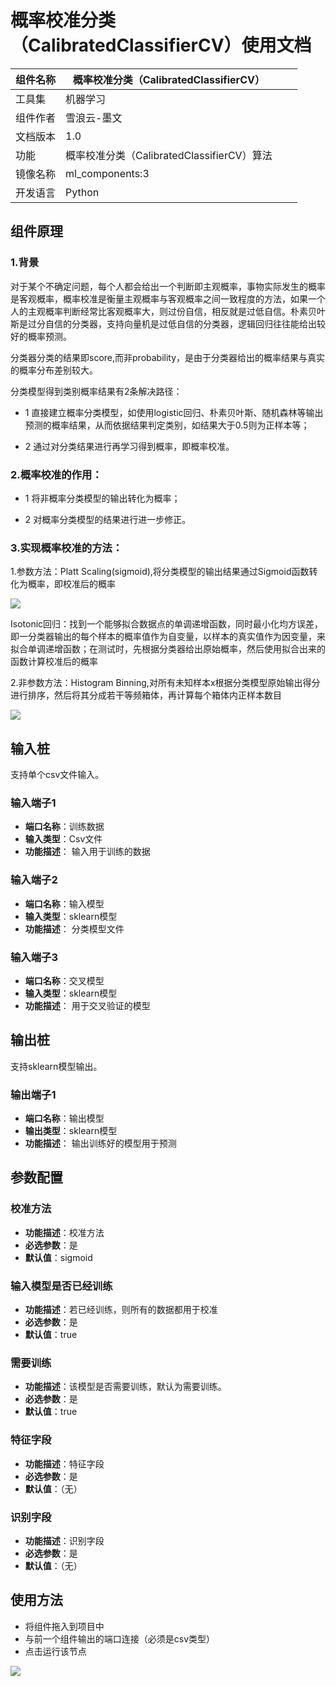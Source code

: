 # 概率校准分类（CalibratedClassifierCV）使用文档
| 组件名称 |概率校准分类（CalibratedClassifierCV）|  |  |
| --- | --- | --- | --- |
| 工具集 | 机器学习 |  |  |
| 组件作者 | 雪浪云-墨文 |  |  |
| 文档版本 | 1.0 |  |  |
| 功能 | 概率校准分类（CalibratedClassifierCV）算法|  |  |
| 镜像名称 | ml_components:3 |  |  |
| 开发语言 | Python |  |  |

## 组件原理
### 1.背景
对于某个不确定问题，每个人都会给出一个判断即主观概率，事物实际发生的概率是客观概率，概率校准是衡量主观概率与客观概率之间一致程度的方法，如果一个人的主观概率判断经常比客观概率大，则过份自信，相反就是过低自信。朴素贝叶斯是过分自信的分类器，支持向量机是过低自信的分类器，逻辑回归往往能给出较好的概率预测。

分类器分类的结果即score,而非probability，是由于分类器给出的概率结果与真实的概率分布差别较大。

分类模型得到类别概率结果有2条解决路径：

- 1 直接建立概率分类模型，如使用logistic回归、朴素贝叶斯、随机森林等输出预测的概率结果，从而依据结果判定类别，如结果大于0.5则为正样本等；

- 2 通过对分类结果进行再学习得到概率，即概率校准。

### 2.概率校准的作用：

- 1 将非概率分类模型的输出转化为概率；

- 2 对概率分类模型的结果进行进一步修正。
### 3.实现概率校准的方法：

1.参数方法：Platt Scaling(sigmoid),将分类模型的输出结果通过Sigmoid函数转化为概率，即校准后的概率

![](./img/概率校准分类1.png)

Isotonic回归：找到一个能够拟合数据点的单调递增函数，同时最小化均方误差，即一分类器输出的每个样本的概率值作为自变量，以样本的真实值作为因变量，来拟合单调递增函数；在测试时，先根据分类器给出原始概率，然后使用拟合出来的函数计算校准后的概率

2.非参数方法：Histogram Binning,对所有未知样本x根据分类模型原始输出得分进行排序，然后将其分成若干等频箱体，再计算每个箱体内正样本数目

![](./img/概率校准分类2.png)



## 输入桩
支持单个csv文件输入。
### 输入端子1

- **端口名称**：训练数据
- **输入类型**：Csv文件
- **功能描述**： 输入用于训练的数据
### 输入端子2

- **端口名称**：输入模型
- **输入类型**：sklearn模型
- **功能描述**： 分类模型文件
### 输入端子3

- **端口名称**：交叉模型
- **输入类型**：sklearn模型
- **功能描述**： 用于交叉验证的模型
## 输出桩
支持sklearn模型输出。
### 输出端子1

- **端口名称**：输出模型
- **输出类型**：sklearn模型
- **功能描述**： 输出训练好的模型用于预测
## 参数配置
### 校准方法

- **功能描述**：校准方法
- **必选参数**：是
- **默认值**：sigmoid
### 输入模型是否已经训练

- **功能描述**：若已经训练，则所有的数据都用于校准
- **必选参数**：是
- **默认值**：true
### 需要训练

- **功能描述**：该模型是否需要训练，默认为需要训练。
- **必选参数**：是
- **默认值**：true
### 特征字段

- **功能描述**：特征字段
- **必选参数**：是
- **默认值**：（无）
### 识别字段

- **功能描述**：识别字段
- **必选参数**：是
- **默认值**：（无）
## 使用方法
- 将组件拖入到项目中
- 与前一个组件输出的端口连接（必须是csv类型）
- 点击运行该节点


![](./img/概率校准模型.png)



